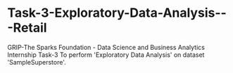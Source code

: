 # Task-3-Exploratory-Data-Analysis---Retail
GRIP-The Sparks Foundation - Data Science and Business Analytics Internship Task-3 To perform 'Exploratory Data Analysis' on dataset 'SampleSuperstore'. 

